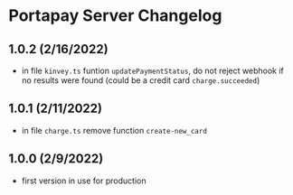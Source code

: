 # Portapay Server Changelog

## 1.0.2 (2/16/2022)

- in file `kinvey.ts` funtion `updatePaymentStatus`, do not reject webhook if no results were found (could be a credit card `charge.succeeded`)

## 1.0.1 (2/11/2022)

- in file `charge.ts` remove function `create-new_card`

## 1.0.0 (2/9/2022)

- first version in use for production
